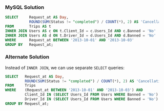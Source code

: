 ### MySQL Solution

```sql
SELECT     Request_at AS Day,
           ROUND(SUM(Status != "completed") / COUNT(*), 2) AS 'Cancellation Rate'
FROM       Trips AS t
INNER JOIN Users AS c ON t.Client_Id = c.Users_Id AND c.Banned = 'No'
INNER JOIN Users AS d ON t.Driver_Id = d.Users_Id AND d.Banned = 'No'
WHERE      Request_at BETWEEN '2013-10-01' AND '2013-10-03'
GROUP BY   Request_at;
```

### Alternate Solution

Instead of `INNER JOIN`, we can use separate `SELECT` queries:

```sql
SELECT   Request_at AS Day,
         ROUND(SUM(Status != "completed") / COUNT(*), 2) AS 'Cancellation Rate'
FROM     Trips
WHERE    (Request_at BETWEEN '2013-10-01' AND '2013-10-03') AND
         Client_Id IN (SELECT Users_Id FROM Users WHERE Banned = 'No') AND
         Driver_Id IN (SELECT Users_Id FROM Users WHERE Banned = 'No')
GROUP BY Request_at;
```
